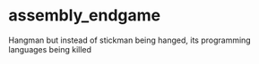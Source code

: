 # assembly_endgame
Hangman but instead of stickman being hanged, its programming languages being killed
